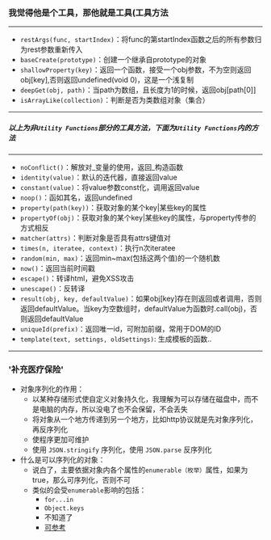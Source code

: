 ### 我觉得他是个工具，那他就是工具(工具方法


-------

- ```restArgs(func, startIndex)```：将func的第startIndex函数之后的所有参数归为rest参数重新传入
- ```baseCreate(prototype)```：创建一个继承自prototype的对象
- ```shallowProperty(key)```：返回一个函数，接受一个obj参数，不为空则返回obj[key],否则返回undefined(void 0)，这是一个浅复制
- ```deepGet(obj, path)```：当path为数组，且长度为1的时候，返回obj[path[0]]
- ```isArrayLike(collection)```：判断是否为类数组对象（集合）

------
##### 以上为非```Utility Functions```部分的工具方法，下面为```Utility Functions```内的方法
-------

- ```noConflict()```：解放对_变量的使用，返回_构造函数
- ```identity(value)```：默认的迭代器，直接返回value
- ```constant(value)```：将value参数const化，调用返回value
- ```noop()```：函如其名，返回undefined
- ```property(path(key))```：获取对象的某个key|某些key的属性
- ```propertyOf(obj)```：获取对象的某个key|某些key的属性，与property传参的方式相反
- ```matcher(attrs)```：判断对象是否具有attrs键值对
- ```times(n, iteratee, context)```：执行n次iteratee
- ```random(min, max)```：返回min~max(包括这两个值)的一个随机数
- ```now()```：返回当前时间戳
- ```escape()```：转译html，避免XSS攻击
- ```unescape()```：反转译
- ```result(obj, key, defaultValue)```：如果obj[key]存在则返回或者调用，否则返回defaultValue。当key为空数组时，defaultValue为函数时.call(obj)，否则返回defaultValue
- ```uniqueId(prefix)```：返回唯一id，可附加前缀，常用于DOM的ID
- ```template(text, settings, oldSettings)```: 生成模板的函数..




----------
### '补充医疗保险'

- 对象序列化的作用：
    + 以某种存储形式使自定义对象持久化，我理解为可以存储在磁盘中，而不是电脑的内存，所以没电了也不会保留，不会丢失
    + 将对象从一个地方传递到另一个地方，比如http协议就是先对象序列化，再反序列化
    + 使程序更加可维护
    + 使用 ```JSON.stringify``` 序列化，使用 ```JSON.parse``` 反序列化
- 什么是可以序列化的对象：
    + 说白了，主要依据对象内各个属性的```enumerable（枚举）```属性，如果为true，那么可序列化，否则不可
    + 类似的会受```enumerable```影响的包括：
        * ```for...in```
        * ```Object.keys```
        * 不知道了
        * [可参考](https://blog.gaoqixhb.com/p/5593f72f69112b794b3f0c14)

